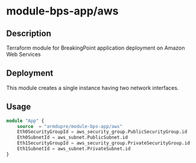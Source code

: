 # module-bps-app/aws

## Description
Terraform module for BreakingPoint application deployment on Amazon Web Services

## Deployment
This module creates a single instance having two network interfaces.

## Usage
```tf
module "App" {
	source  = "armdupre/module-bps-app/aws"
	Eth0SecurityGroupId = aws_security_group.PublicSecurityGroup.id
	Eth0SubnetId = aws_subnet.PublicSubnet.id
	Eth1SecurityGroupId = aws_security_group.PrivateSecurityGroup.id
	Eth1SubnetId = aws_subnet.PrivateSubnet.id
}
```